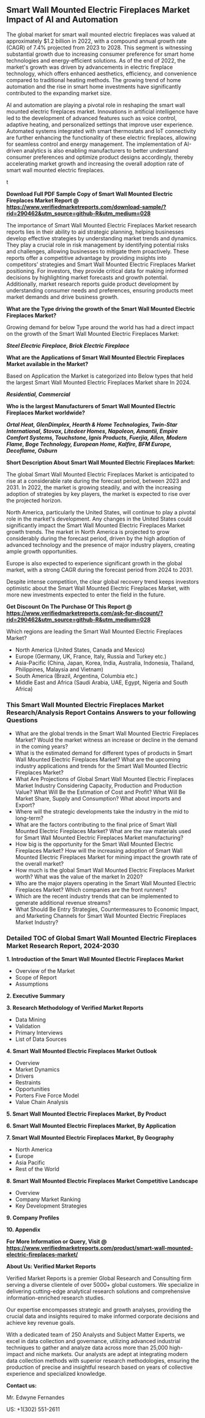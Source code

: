 <h2>Smart Wall Mounted Electric Fireplaces Market Impact of AI and Automation</h2><p>The global market for smart wall mounted electric fireplaces was valued at approximately $1.2 billion in 2022, with a compound annual growth rate (CAGR) of 7.4% projected from 2023 to 2028. This segment is witnessing substantial growth due to increasing consumer preference for smart home technologies and energy-efficient solutions. As of the end of 2022, the market's growth was driven by advancements in electric fireplace technology, which offers enhanced aesthetics, efficiency, and convenience compared to traditional heating methods. The growing trend of home automation and the rise in smart home investments have significantly contributed to the expanding market size.</p><p>AI and automation are playing a pivotal role in reshaping the smart wall mounted electric fireplaces market. Innovations in artificial intelligence have led to the development of advanced features such as voice control, adaptive heating, and personalized settings that improve user experience. Automated systems integrated with smart thermostats and IoT connectivity are further enhancing the functionality of these electric fireplaces, allowing for seamless control and energy management. The implementation of AI-driven analytics is also enabling manufacturers to better understand consumer preferences and optimize product designs accordingly, thereby accelerating market growth and increasing the overall adoption rate of smart wall mounted electric fireplaces.</p>t</p><p id="" class=""><strong>Download Full PDF Sample Copy of Smart Wall Mounted Electric Fireplaces Market Report @ <a href="https://www.verifiedmarketreports.com/download-sample/?rid=290462&utm_source=github-R&utm_medium=028" target="_blank">https://www.verifiedmarketreports.com/download-sample/?rid=290462&utm_source=github-R&utm_medium=028</a></strong></p><p>The importance of&nbsp;Smart Wall Mounted Electric Fireplaces Market research reports lies in their ability to aid strategic planning, helping businesses develop effective strategies by understanding market trends and dynamics. They play a crucial role in risk management by identifying potential risks and challenges, allowing businesses to mitigate them proactively. These reports offer a competitive advantage by providing insights into competitors' strategies and Smart Wall Mounted Electric Fireplaces Market positioning. For investors, they provide critical data for making informed decisions by highlighting market forecasts and growth potential. Additionally, market research reports guide product development by understanding consumer needs and preferences, ensuring products meet market demands and drive business growth.</p><p><strong>What are the&nbsp;Type driving the growth of the Smart Wall Mounted Electric Fireplaces Market?</strong></p><p id="" class="">Growing demand for below Type around the world has had a direct impact on the growth of the Smart Wall Mounted Electric Fireplaces Market:</p><em><strong>Steel Electric Fireplace, Brick Electric Fireplace</strong></em></p><strong>What are the&nbsp;Applications&nbsp;of Smart Wall Mounted Electric Fireplaces Market available in the Market?</strong></p><p id="" class="">Based on Application the Market is categorized into Below types that held the largest Smart Wall Mounted Electric Fireplaces Market share In 2024.</p><em><strong>Residential, Commercial</strong></em></p><strong>Who is the largest Manufacturers of Smart Wall Mounted Electric Fireplaces Market worldwide?</strong></p><p><em><strong>Ortal Heat, GlenDimplex, Hearth & Home Technologies, Twin-Star International, Stovax, Litedeer Homes, Napoleon, Amantii, Empire Comfort Systems, Touchstone, Ignis Products, Fuerjia, Allen, Modern Flame, Boge Technology, European Home, Kalfire, BFM Europe, Decoflame, Osburn</strong></em></p><p id="" class=""><strong>Short Description About Smart Wall Mounted Electric Fireplaces Market:</strong></p><p>The global Smart Wall Mounted Electric Fireplaces Market is anticipated to rise at a considerable rate during the forecast period, between 2023 and 2031. In 2022, the market is growing steadily, and with the increasing adoption of strategies by key players, the market is expected to rise over the projected horizon.</p><p>North America, particularly the United States, will continue to play a pivotal role in the market's development. Any changes in the United States could significantly impact the Smart Wall Mounted Electric Fireplaces Market growth trends. The market in North America is projected to grow considerably during the forecast period, driven by the high adoption of advanced technology and the presence of major industry players, creating ample growth opportunities.</p><p>Europe is also expected to experience significant growth in the global market, with a strong CAGR during the forecast period from 2024 to 2031.</p><p>Despite intense competition, the clear global recovery trend keeps investors optimistic about the Smart Wall Mounted Electric Fireplaces Market, with more new investments expected to enter the field in the future.</p><p id="" class=""><strong>Get Discount On The Purchase Of This Report @ <a href="https://www.verifiedmarketreports.com/ask-for-discount/?rid=290462&utm_source=github-R&utm_medium=028" target="_blank">https://www.verifiedmarketreports.com/ask-for-discount/?rid=290462&utm_source=github-R&utm_medium=028</a></strong></p>Which regions are leading the Smart Wall Mounted Electric Fireplaces Market?</p><ul><li>North America (United States, Canada and Mexico)</li><li>Europe (Germany, UK, France, Italy, Russia and Turkey etc.)</li><li>Asia-Pacific (China, Japan, Korea, India, Australia, Indonesia, Thailand, Philippines, Malaysia and Vietnam)</li><li>South America (Brazil, Argentina, Columbia etc.)</li><li>Middle East and Africa (Saudi Arabia, UAE, Egypt, Nigeria and South Africa)</li></ul><h3 id="" class="">This Smart Wall Mounted Electric Fireplaces Market Research/Analysis Report Contains Answers to your following Questions</h3><ul><li>What are the global trends in the Smart Wall Mounted Electric Fireplaces Market? Would the market witness an increase or decline in the demand in the coming years?</li><li>What is the estimated demand for different types of products in Smart Wall Mounted Electric Fireplaces Market? What are the upcoming industry applications and trends for the Smart Wall Mounted Electric Fireplaces Market?</li><li>What Are Projections of Global Smart Wall Mounted Electric Fireplaces Market Industry Considering Capacity, Production and Production Value? What Will Be the Estimation of Cost and Profit? What Will Be Market Share, Supply and Consumption? What about imports and Export?</li><li>Where will the strategic developments take the industry in the mid to long-term?</li><li>What are the factors contributing to the final price of Smart Wall Mounted Electric Fireplaces Market? What are the raw materials used for Smart Wall Mounted Electric Fireplaces Market manufacturing?</li><li>How big is the opportunity for the Smart Wall Mounted Electric Fireplaces Market? How will the increasing adoption of Smart Wall Mounted Electric Fireplaces Market for mining impact the growth rate of the overall market?</li><li>How much is the global Smart Wall Mounted Electric Fireplaces Market worth? What was the value of the market In 2020?</li><li>Who are the major players operating in the Smart Wall Mounted Electric Fireplaces Market? Which companies are the front runners?</li><li>Which are the recent industry trends that can be implemented to generate additional revenue streams?</li><li>What Should Be Entry Strategies, Countermeasures to Economic Impact, and Marketing Channels for Smart Wall Mounted Electric Fireplaces Market Industry?</li></ul><h3 id="" class="">Detailed TOC of Global Smart Wall Mounted Electric Fireplaces Market Research Report, 2024-2030</h3><p id="" class=""><strong>1. Introduction of the Smart Wall Mounted Electric Fireplaces Market</strong></p><ul><li>Overview of the Market</li><li>Scope of Report</li><li>Assumptions</li></ul><p id="" class=""><strong>2. Executive Summary</strong></p><p id="" class=""><strong>3. Research Methodology of Verified Market Reports</strong></p><ul><li>Data Mining</li><li>Validation</li><li>Primary Interviews</li><li>List of Data Sources</li></ul><p id="" class=""><strong>4. Smart Wall Mounted Electric Fireplaces Market Outlook</strong></p><ul><li>Overview</li><li>Market Dynamics</li><li>Drivers</li><li>Restraints</li><li>Opportunities</li><li>Porters Five Force Model</li><li>Value Chain Analysis</li></ul><p id="" class=""><strong>5. Smart Wall Mounted Electric Fireplaces Market, By Product</strong></p><p id="" class=""><strong>6. Smart Wall Mounted Electric Fireplaces Market, By Application</strong></p><p id="" class=""><strong>7. Smart Wall Mounted Electric Fireplaces Market, By Geography</strong></p><ul><li>North America</li><li>Europe</li><li>Asia Pacific</li><li>Rest of the World</li></ul><p id="" class=""><strong>8. Smart Wall Mounted Electric Fireplaces Market Competitive Landscape</strong></p><ul><li>Overview</li><li>Company Market Ranking</li><li>Key Development Strategies</li></ul><p id="" class=""><strong>9. Company Profiles</strong></p><p id="" class=""><strong>10. Appendix</strong></p><p id="" class=""><strong>For More Information or Query, Visit @ <a href="https://www.verifiedmarketreports.com/product/smart-wall-mounted-electric-fireplaces-market/" target="_blank">https://www.verifiedmarketreports.com/product/smart-wall-mounted-electric-fireplaces-market/</a></strong></p><p id="" class=""><strong>About Us: Verified Market Reports</strong></p><p id="" class="">Verified Market Reports is a premier Global Research and Consulting firm serving a diverse clientele of over 5000+ global customers. We specialize in delivering cutting-edge analytical research solutions and comprehensive information-enriched research studies.</p><p id="" class="">Our expertise encompasses strategic and growth analyses, providing the crucial data and insights required to make informed corporate decisions and achieve key revenue goals.</p><p id="" class="">With a dedicated team of 250 Analysts and Subject Matter Experts, we excel in data collection and governance, utilizing advanced industrial techniques to gather and analyze data across more than 25,000 high-impact and niche markets. Our analysts are adept at integrating modern data collection methods with superior research methodologies, ensuring the production of precise and insightful research based on years of collective experience and specialized knowledge.</p><p id="" class=""><strong>Contact us:</strong></p><p id="" class="">Mr. Edwyne Fernandes</p><p id="" class="">US: +1(302) 551-2611</p>